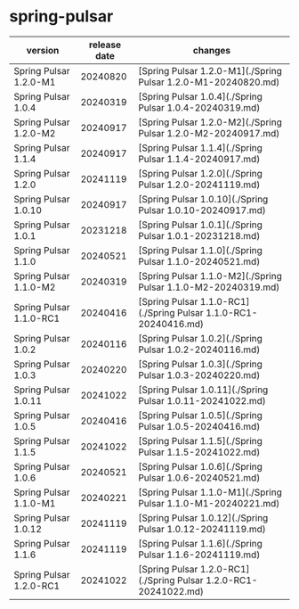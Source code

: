 # spring-pulsar

|         version         | release date |                             changes                              |
|-------------------------|--------------|------------------------------------------------------------------|
| Spring Pulsar 1.2.0-M1  | 20240820     | [Spring Pulsar 1.2.0-M1](./Spring Pulsar 1.2.0-M1-20240820.md)   |
| Spring Pulsar 1.0.4     | 20240319     | [Spring Pulsar 1.0.4](./Spring Pulsar 1.0.4-20240319.md)         |
| Spring Pulsar 1.2.0-M2  | 20240917     | [Spring Pulsar 1.2.0-M2](./Spring Pulsar 1.2.0-M2-20240917.md)   |
| Spring Pulsar 1.1.4     | 20240917     | [Spring Pulsar 1.1.4](./Spring Pulsar 1.1.4-20240917.md)         |
| Spring Pulsar 1.2.0     | 20241119     | [Spring Pulsar 1.2.0](./Spring Pulsar 1.2.0-20241119.md)         |
| Spring Pulsar 1.0.10    | 20240917     | [Spring Pulsar 1.0.10](./Spring Pulsar 1.0.10-20240917.md)       |
| Spring Pulsar 1.0.1     | 20231218     | [Spring Pulsar 1.0.1](./Spring Pulsar 1.0.1-20231218.md)         |
| Spring Pulsar 1.1.0     | 20240521     | [Spring Pulsar 1.1.0](./Spring Pulsar 1.1.0-20240521.md)         |
| Spring Pulsar 1.1.0-M2  | 20240319     | [Spring Pulsar 1.1.0-M2](./Spring Pulsar 1.1.0-M2-20240319.md)   |
| Spring Pulsar 1.1.0-RC1 | 20240416     | [Spring Pulsar 1.1.0-RC1](./Spring Pulsar 1.1.0-RC1-20240416.md) |
| Spring Pulsar 1.0.2     | 20240116     | [Spring Pulsar 1.0.2](./Spring Pulsar 1.0.2-20240116.md)         |
| Spring Pulsar 1.0.3     | 20240220     | [Spring Pulsar 1.0.3](./Spring Pulsar 1.0.3-20240220.md)         |
| Spring Pulsar 1.0.11    | 20241022     | [Spring Pulsar 1.0.11](./Spring Pulsar 1.0.11-20241022.md)       |
| Spring Pulsar 1.0.5     | 20240416     | [Spring Pulsar 1.0.5](./Spring Pulsar 1.0.5-20240416.md)         |
| Spring Pulsar 1.1.5     | 20241022     | [Spring Pulsar 1.1.5](./Spring Pulsar 1.1.5-20241022.md)         |
| Spring Pulsar 1.0.6     | 20240521     | [Spring Pulsar 1.0.6](./Spring Pulsar 1.0.6-20240521.md)         |
| Spring Pulsar 1.1.0-M1  | 20240221     | [Spring Pulsar 1.1.0-M1](./Spring Pulsar 1.1.0-M1-20240221.md)   |
| Spring Pulsar 1.0.12    | 20241119     | [Spring Pulsar 1.0.12](./Spring Pulsar 1.0.12-20241119.md)       |
| Spring Pulsar 1.1.6     | 20241119     | [Spring Pulsar 1.1.6](./Spring Pulsar 1.1.6-20241119.md)         |
| Spring Pulsar 1.2.0-RC1 | 20241022     | [Spring Pulsar 1.2.0-RC1](./Spring Pulsar 1.2.0-RC1-20241022.md) |

